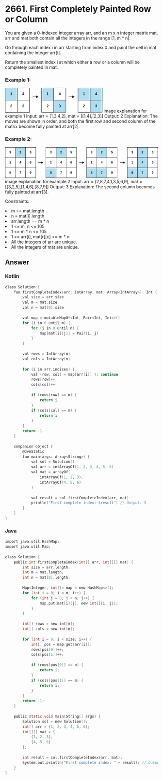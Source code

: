 <h1>2661. First Completely Painted Row or Column</h1>
You are given a 0-indexed integer array arr, and an m x n integer matrix mat. arr and mat both contain all the integers in the range [1, m * n].

Go through each index i in arr starting from index 0 and paint the cell in mat containing the integer arr[i].

Return the smallest index i at which either a row or a column will be completely painted in mat.

 

<h3>Example 1:</h3>
<img src="grid1.jpg">
image explanation for example 1
Input: arr = [1,3,4,2], mat = [[1,4],[2,3]]
Output: 2
Explanation: The moves are shown in order, and both the first row and second column of the matrix become fully painted at arr[2].
<h3>Example 2:</h3>
<img src="grid2.jpg">
image explanation for example 2
Input: arr = [2,8,7,4,1,3,5,6,9], mat = [[3,2,5],[1,4,6],[8,7,9]]
Output: 3
Explanation: The second column becomes fully painted at arr[3].
 

Constraints:

<li>m == mat.length</li>
<li>n = mat[i].length</li>
<li>arr.length == m * n</li>
<li>1 <= m, n <= 105</li>
<li>1 <= m * n <= 105</li>
<li>1 <= arr[i], mat[r][c] <= m * n</li>
<li>All the integers of arr are unique.</li>
<li>All the integers of mat are unique.</li>

<h2>Answer</h2>
<h3>Kotlin</h3>

```c
class Solution {
    fun firstCompleteIndex(arr: IntArray, mat: Array<IntArray>): Int {
        val size = arr.size
        val m = mat.size
        val n = mat[0].size

        val map = mutableMapOf<Int, Pair<Int, Int>>()
        for (i in 0 until m) {
            for (j in 0 until n) {
                map[mat[i][j]] = Pair(i, j)
            }
        }

        val rows = IntArray(m)
        val cols = IntArray(n)

        for (i in arr.indices) {
            val (row, col) = map[arr[i]] ?: continue
            rows[row]++
            cols[col]++

            if (rows[row] == n) {
                return i
            }
            if (cols[col] == m) {
                return i
            }
        }
        return -1
    }

    companion object {
        @JvmStatic
        fun main(args: Array<String>) {
            val sol = Solution()
            val arr = intArrayOf(1, 2, 3, 4, 5, 6)
            val mat = arrayOf(
                intArrayOf(1, 2, 3),
                intArrayOf(4, 5, 6)
            )

            val result = sol.firstCompleteIndex(arr, mat)
            println("First complete index: $result") // Output: 5
        }
    }
}

```
<h3>Java</h3>

```c
import java.util.HashMap;
import java.util.Map;

class Solution {
    public int firstCompleteIndex(int[] arr, int[][] mat) {
        int size = arr.length;
        int m = mat.length;
        int n = mat[0].length;

        Map<Integer, int[]> map = new HashMap<>();
        for (int i = 0; i < m; i++) {
            for (int j = 0; j < n; j++) {
                map.put(mat[i][j], new int[]{i, j});
            }
        }

        int[] rows = new int[m];
        int[] cols = new int[n];

        for (int i = 0; i < size; i++) {
            int[] pos = map.get(arr[i]);
            rows[pos[0]]++;
            cols[pos[1]]++;

            if (rows[pos[0]] == n) {
                return i;
            }
            if (cols[pos[1]] == m) {
                return i;
            }
        }
        return -1;
    }

    public static void main(String[] args) {
        Solution sol = new Solution();
        int[] arr = {1, 2, 3, 4, 5, 6};
        int[][] mat = {
            {1, 2, 3},
            {4, 5, 6}
        };

        int result = sol.firstCompleteIndex(arr, mat);
        System.out.println("First complete index: " + result); // Output: 5
    }
}

```
